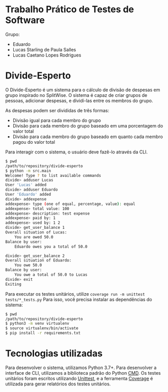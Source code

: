 # Trabalho Prático de Testes de Software

Grupo:
 - Eduardo
 - Lucas Starling de Paula Salles
 - Lucas Caetano Lopes Rodrigues

# Divide-Esperto

O Divide-Esperto é um sistema para o cálculo de divisão de despesas em grupo inspirado no SplitWise.
O sistema é capaz de criar grupos de pessoas, adicionar despesas, e dividí-las entre os membros do grupo.

As despesas podem ser divididas de três formas:
 - Divisão igual para cada membro do grupo
 - Divisão para cada membro do grupo baseado em uma porcentagem do valor total
 - Divisão para cada membro do grupo baseado em quanto cada membro pagou do valor total

Para interagir com o sistema, o usuário deve fazê-lo através da CLI.

```sh
$ pwd
/path/to/repository/divide-esperto
$ python -m src.main
Welcome! Type ? to list available commands
divide> adduser Lucas
User 'Lucas' added
divide> adduser Eduardo
User 'Eduardo' added
divide> addexpense
addexpense> type (one of equal, percentage, value): equal
addexpense> total value: 100
addexpense> description: test expense
addexpense> paid by: 1
addexpense> used by: 1 2
divide> get_user_balance 1
Overall situation of Lucas:
	You are owed 50.0
Balance by user:
	Eduardo owes you a total of 50.0

divide> get_user_balance 2
Overall situation of Eduardo:
	You owe 50.0
Balance by user:
	You owe a total of 50.0 to Lucas
divide> exit
Exiting
```

Para executar os testes unitários, utilize `coverage run -m unittest tests/*_tests.py`
Para isso, você precisa instalar as dependências do sistema:

```sh
$ pwd
/path/to/repository/divide-esperto
$ python3 -m venv virtualenv
$ source virtualenv/bin/activate
$ pip install -r requirements.txt
```

# Tecnologias utilizadas

Para desenvolver o sistema, utilizamos Python 3.7+. Para desenvolver a interface de CLI, utilizamos a biblioteca padrão do Python [CMD](https://docs.python.org/3/library/cmd.html). 
Os testes unitários foram escritos utilizando [Unittest](https://docs.python.org/3/library/unittest.html), e a ferramenta [Coverage](https://coverage.readthedocs.io/en/6.4/) é utilizada para gerar relatórios dos testes unitários.
